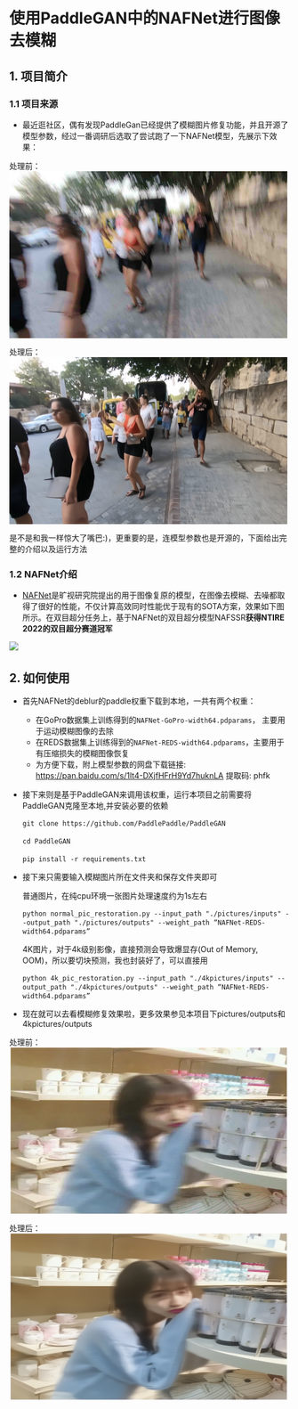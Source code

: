 # 使用PaddleGAN中的NAFNet进行图像去模糊

## 1. 项目简介

### 1.1 项目来源
- 最近逛社区，偶有发现PaddleGan已经提供了模糊图片修复功能，并且开源了模型参数，经过一番调研后选取了尝试跑了一下NAFNet模型，先展示下效果：

处理前：
 <img src="https://github.com/Ulov888/PictureRestoration/blob/master/pictures/inputs/blurry-reds-1.jpg" width = "500" height = "300" alt="图片名称" align=center />

处理后：
 <img src="https://github.com/Ulov888/PictureRestoration/blob/master/pictures/outputs/blurry-reds-1_restoration.jpg" width = "500" height = "300" alt="图片名称" align=center />


是不是和我一样惊大了嘴巴:)，更重要的是，连模型参数也是开源的，下面给出完整的介绍以及运行方法




### 1.2 NAFNet介绍
- [NAFNet](https://arxiv.org/abs/2204.04676)是旷视研究院提出的用于图像复原的模型，在图像去模糊、去噪都取得了很好的性能，不仅计算高效同时性能优于现有的SOTA方案，效果如下图所示。在双目超分任务上，基于NAFNet的双目超分模型NAFSSR**获得NTIRE 2022的双目超分赛道冠军**

![](https://ai-studio-static-online.cdn.bcebos.com/04af7bb7c88a4b0ea780bd71b6a8e3d1a86f5b26d6a34113b9d204e2c66990d9)

## 2. 如何使用

- 首先NAFNet的deblur的paddle权重下载到本地，一共有两个权重：
    - 在GoPro数据集上训练得到的`NAFNet-GoPro-width64.pdparams`， 主要用于运动模糊图像的去除
    - 在REDS数据集上训练得到的`NAFNet-REDS-width64.pdparams`，主要用于有压缩损失的模糊图像恢复
    - 为方便下载，附上模型参数的网盘下载链接: https://pan.baidu.com/s/1lt4-DXjfHFrH9Yd7huknLA 提取码: phfk 
- 接下来则是基于PaddleGAN来调用该权重，运行本项目之前需要将PaddleGAN克隆至本地,并安装必要的依赖
    ```
    git clone https://github.com/PaddlePaddle/PaddleGAN
    
    cd PaddleGAN
    
    pip install -r requirements.txt

    ```
- 接下来只需要输入模糊图片所在文件夹和保存文件夹即可

    普通图片，在纯cpu环境一张图片处理速度约为1s左右
    ```
    python normal_pic_restoration.py --input_path "./pictures/inputs" --output_path "./pictures/outputs" --weight_path “NAFNet-REDS-width64.pdparams”
    ```
    4K图片，对于4k级别影像，直接预测会导致爆显存(Out of Memory, OOM)，所以要切块预测，我也封装好了，可以直接用
    ```
    python 4k_pic_restoration.py --input_path "./4kpictures/inputs" --output_path "./4kpictures/outputs" --weight_path “NAFNet-REDS-width64.pdparams”
    ```
- 现在就可以去看模糊修复效果啦，更多效果参见本项目下pictures/outputs和4kpictures/outputs

处理前：
 <img src="https://github.com/Ulov888/PictureRestoration/blob/master/pictures/inputs/3.png" width = "500" height = "300" alt="图片名称" align=center />

处理后：
 <img src="https://github.com/Ulov888/PictureRestoration/blob/master/pictures/outputs/3_restoration.png" width = "500" height = "300" alt="图片名称" align=center />
